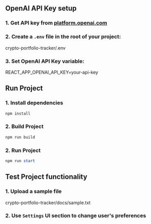 
## OpenAI API Key setup

### 1. Get API key from [platform.openai.com](https://platform.openai.com/account/api-keys)
### 2. Create a `.env` file in the root of your project:
crypto-portfolio-tracker/.env
### 3. Set OpenAI API Key variable:
REACT_APP_OPENAI_API_KEY=your-api-key

## Run Project

### 1. Install dependencies

```powershell
npm install
```

### 2. Build Project

```powershell
npm run build
```

### 2. Run Project

```powershell
npm run start
```

## Test Project functionality

### 1. Upload a sample file
crypto-portfolio-tracker/docs/sample.txt

### 2. Use `Settings` UI section to change user's preferences


